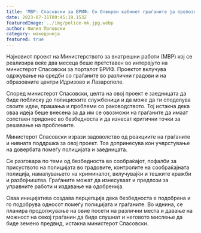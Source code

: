 ```yaml
---
title: 'МВР: Спасовски за БРИФ: Со Отворен кабинет граѓаните ја препознаа подготвеноста нивните размислувања да бидат слушнати, јакне доверба помеѓу полицијата и заедницата - 31 ЈУЛИ 2023'
date: 2023-07-31T09:45:19.153Z
featuredImage: ../img/police-mk.jpg.webp
author: Филип Поповски
category: македонија
featured: true
---
```

Најновиот проект на Министерството за внатрешни работи (МВР) кој се реализира веќе два месеца беше претставен во интервјуто на министерот Спасовски за порталот БРИФ. Проектот вклучува одржување на средби со граѓаните во различни градови и на образовните центри Идризово и Лазарополе.

Според министерот Спасовски, целта на овој проект е заедницата да биде поблиску до полициските службеници и да може да ги споделува своите идеи, прашања и проблеми со раководството. Тој истакна дека оваа идеја беше внесена за да им се овозможи на граѓаните да имаат сопствен придонес во безбедноста и да изнесат критични точки за решавање на проблемите.

Министерот Спасовски изрази задоволство од реакциите на граѓаните и нивната поддршка за овој проект. Тоа допринесува кон учврстување на довербата помеѓу полицијата и заедницата.

Се разговара по теми од безбедноста во сообраќајот, пофалби за присуството на полицијата во градовите, контролите на сообраќајната полиција, намалувањето на криминалот, вклучувајќи и тешките кражби и разбојништва. Граѓаните можат да изнесуваат и предлози за управните работи и издавање на одобренија.

Оваа иницијатива создава перцепција дека безбедноста е подобрена и го подобрува односот помеѓу полицијата и граѓаните. Во иднина, се планира продолжување на овие посети на различни места и давање на можност на секој граѓанин да биде слушнат и неговото мислење да биде земено предвид, истакна министерот Спасовски.
